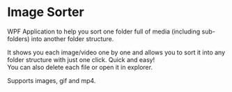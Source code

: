 # Image Sorter
WPF Application to help you sort one folder full of media (including sub-folders) into another folder structure.

It shows you each image/video one by one and allows you to sort it into any folder structure with just one click. Quick and easy!  
You can also delete each file or open it in explorer.

Supports images, gif and mp4.
